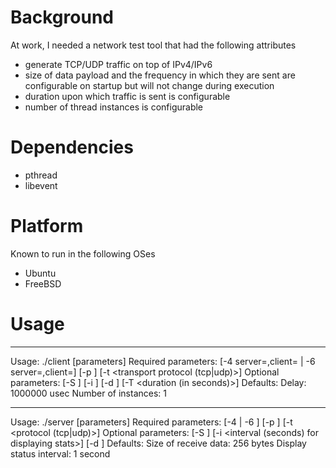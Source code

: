 Background
==========
At work, I needed a network test tool that had the following attributes
* generate TCP/UDP traffic on top of IPv4/IPv6
* size of data payload and the frequency in which they are sent are configurable
  on startup but will not change during execution
* duration upon which traffic is sent is configurable
* number of thread instances is configurable

Dependencies
============
* pthread
* libevent

Platform
========
Known to run in the following OSes
* Ubuntu
* FreeBSD

Usage
=====
***
Usage: ./client [parameters]
Required parameters:
        [-4 server=<IPv4 address>,client=<IPv4 address> | -6 server=<IPv6 address>,client=<IPv6 address>]
        [-p <port number>]
        [-t <transport protocol (tcp|udp)>]
Optional parameters:
        [-S <size of data>]
        [-i <number of thread instances>]
        [-d <delay time>]
        [-T <duration (in seconds)>]
Defaults:
        Delay: 1000000 usec
        Number of instances: 1

***
Usage: ./server [parameters]
Required parameters:
        [-4 <IPv4 address> | -6 <IPv6 address>]
        [-p <port number>]
        [-t <protocol (tcp|udp)>]
Optional parameters:
        [-S <size of data>]
        [-i <interval (seconds) for displaying stats>]
        [-d <run as daemon>]
Defaults:
        Size of receive data: 256 bytes
        Display status interval: 1 second

